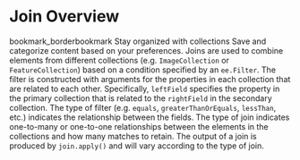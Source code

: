  
#  Join Overview
bookmark_borderbookmark Stay organized with collections  Save and categorize content based on your preferences. 
Joins are used to combine elements from different collections (e.g. `ImageCollection` or `FeatureCollection`) based on a condition specified by an `ee.Filter`. The filter is constructed with arguments for the properties in each collection that are related to each other. Specifically, `leftField` specifies the property in the primary collection that is related to the `rightField` in the secondary collection. The type of filter (e.g. `equals`, `greaterThanOrEquals`, `lessThan`, etc.) indicates the relationship between the fields. The type of join indicates one-to-many or one-to-one relationships between the elements in the collections and how many matches to retain. The output of a join is produced by `join.apply()` and will vary according to the type of join.
